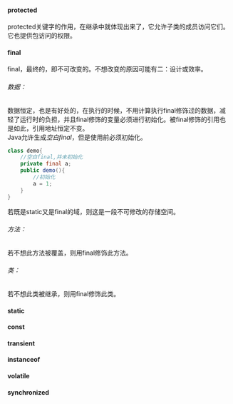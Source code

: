 #### **protected**

protected关键字的作用，在继承中就体现出来了，它允许子类的成员访问它们。它也提供包访问的权限。

#### **final**

final，最终的，即不可改变的。不想改变的原因可能有二：设计或效率。

###### 数据：

数据恒定，也是有好处的，在执行的时候，不用计算执行final修饰过的数据，减轻了运行时的负担，并且final修饰的变量必须进行初始化。被final修饰的引用也是如此，引用地址恒定不变。  
Java允许生成*空白final*，但是使用前必须初始化。  

```java
class demo{
	//空白final,并未初始化
	private final a;
    public demo(){
        //初始化
        a = 1;
    }
}
```

若既是static又是final的域，则这是一段不可修改的存储空间。

###### 方法：

若不想此方法被覆盖，则用final修饰此方法。

###### 类：

若不想此类被继承，则用final修饰此类。

#### **static**

#### **const**

#### **transient**

#### **instanceof**

#### **volatile**

#### **synchronized**